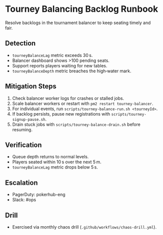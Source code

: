 # Tourney Balancing Backlog Runbook

Resolve backlogs in the tournament balancer to keep seating timely and fair.

## Detection
- `tourneyBalanceLag` metric exceeds 30 s.
- Balancer dashboard shows >100 pending seats.
- Support reports players waiting for new tables.
- `tourneyBalanceDepth` metric breaches the high‑water mark.

## Mitigation Steps
1. Check balancer worker logs for crashes or stalled jobs.
2. Scale balancer workers or restart with `pm2 restart tourney-balancer`.
3. For individual events, run `scripts/tourney-balance-run.sh <tourneyId>`.
4. If backlog persists, pause new registrations with `scripts/tourney-signup-pause.sh`.
5. Drain stuck jobs with `scripts/tourney-balance-drain.sh` before resuming.

## Verification
- Queue depth returns to normal levels.
- Players seated within 10 s over the next 5 m.
- `tourneyBalanceLag` metric drops below 5 s.

## Escalation
- PagerDuty: pokerhub-eng
- Slack: #ops

## Drill
- Exercised via monthly chaos drill (`.github/workflows/chaos-drill.yml`).
